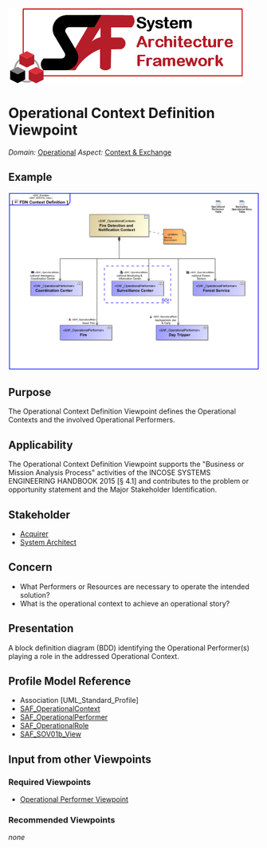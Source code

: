 ![System Architecture Framework](../diagrams/Logo_SAF.png)
# Operational Context Definition Viewpoint
*Domain:* [Operational](../domains.md#Domain-Operational) *Aspect:* [Context & Exchange](../aspects.md#Aspect-Context-&-Exchange)
## Example
![FDN Context Definition](../diagrams/FDN-Context-Definition.svg)
## Purpose
The Operational Context Definition Viewpoint defines the Operational Contexts and the involved Operational Performers.
## Applicability
The Operational Context Definition Viewpoint supports the "Business or Mission Analysis Process" activities of the INCOSE SYSTEMS ENGINEERING HANDBOOK 2015 [§ 4.1] and contributes to the problem or opportunity statement and the Major Stakeholder Identification.
## Stakeholder
* [Acquirer](../stakeholders.md#Acquirer)
* [System Architect](../stakeholders.md#System-Architect)
## Concern
* What Performers or Resources are necessary to operate the intended solution?
* What is the operational context to achieve an operational story?
## Presentation
A block definition diagram (BDD) identifying the Operational Performer(s) playing a role in the addressed Operational Context.

## Profile Model Reference
* Association [UML_Standard_Profile]
* [SAF_OperationalContext](../stereotypes.md#SAF_OperationalContext)
* [SAF_OperationalPerformer](../stereotypes.md#SAF_OperationalPerformer)
* [SAF_OperationalRole](../stereotypes.md#SAF_OperationalRole)
* [SAF_SOV01b_View](../stereotypes.md#SAF_SOV01b_View)
## Input from other Viewpoints
### Required Viewpoints
* [Operational Performer Viewpoint](Operational-Performer-Viewpoint.md)
### Recommended Viewpoints
*none*
